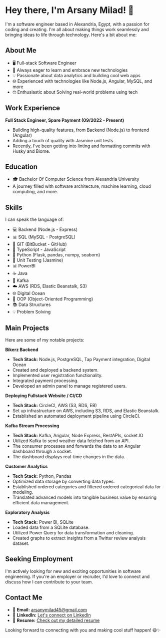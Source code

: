 # Hey there, I'm Arsany Milad! 👋

I'm a software engineer based in Alexandria, Egypt, with a passion for coding and creating. I'm all about making things work seamlessly and bringing ideas to life through technology. Here's a bit about me:

## About Me

- 🖥️ Full-stack Software Engineer
- 🚀 Always eager to learn and embrace new technologies
- 💡 Passionate about data analytics and building cool web apps
- 🌐 Experienced with technologies like Node.js, Angular, MySQL, and more
- 🤓 Enthusiastic about Solving real-world problems using tech

## Work Experience

**Full Stack Engineer, Spare Payment (09/2022 - Present)**
- Building high-quality features, from Backend (Node.js) to frontend (Angular)
- Adding a touch of quality with Jasmine unit tests
- Recently, I've been getting into linting and formatting commits with Husky and Biome.

## Education

- 🎓 Bachelor Of Computer Science from Alexandria University
- A journey filled with software architecture, machine learning, cloud computing, and more.

## Skills

I can speak the language of:
- 💻 Backend (Node.js - Express)
- 📊 SQL (MySQL - PostgreSQL)
- 🐙 GIT (BitBucket - GitHub)
- 🚀 TypeScript - JavaScript
- 🐍 Python (Flask, pandas, numpy, seaborn)
- 🧪 Unit Testing (Jasmine)
- 📊 PowerBI
- ☕ Java
- 🚀 Kafka
- ☁️ AWS (RDS, Elastic Beanstalk, S3)
- 🌐 Digital Ocean
- 🎯 OOP (Object-Oriented Programming)
- 📚 Data Structures
- 💡 Problem Solving

## Main Projects

Here are some of my notable projects:

**Bikerz Backend**
- **Tech Stack:** Node.js, PostgreSQL, Tap Payment integration, Digital Ocean
- Created and deployed a backend system.
- Implemented user registration functionality.
- Integrated payment processing.
- Developed an admin panel to manage registered users.

**Deploying Fullstack Website / CI/CD**
- **Tech Stack:** CircleCI, AWS (S3, RDS, EB)
- Set up infrastructure on AWS, including S3, RDS, and Elastic Beanstalk.
- Established an automated deployment pipeline using CircleCI.

**Kafka Stream Processing**
- **Tech Stack:** Kafka, Angular, Node Express, RestAPIs, socket.IO
- Utilized Kafka to send weather data fetched from an API.
- The consumer processes and forwards the data to an Angular dashboard through a socket.
- The dashboard displays real-time changes in the data.

**Customer Analytics**
- **Tech Stack:** Python, Pandas
- Optimized data storage by converting data types.
- Established ordered categories and filtered ordered categorical data for modeling.
- Translated advanced models into tangible business value by ensuring efficient data management.

**Exploratory Analysis**
- **Tech Stack:** Power BI, SQLite
- Loaded data from a SQLite database.
- Utilized Power Query for data transformation and cleaning.
- Created graphs to extract insights from a Twitter review analysis dataset.

## Seeking Employment

I'm actively looking for new and exciting opportunities in software engineering. If you're an employer or recruiter, I'd love to connect and discuss how I can contribute to your team.

## Contact Me

- 📧 **Email:** [arsanymilad45@gmail.com](mailto:arsanymilad45@gmail.com)
- 💼 **LinkedIn:** [Let's connect on LinkedIn](https://www.linkedin.com/in/arsany-milad/)
- 📄 **Resume:** [Check out my detailed resume](https://drive.google.com/file/d/1oXU9Mfryp8dZbacUKudCv30w7Ds7bREb/view?usp=drive_link)

Looking forward to connecting with you and making cool stuff happen! 😄✨
